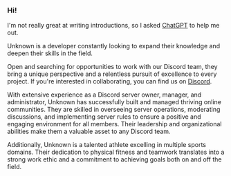### Hi!

I'm not really great at writing introductions, so I asked [ChatGPT](https://openai.com/blog/chatgpt/) to help me out.

Unknown is a developer constantly looking to expand their knowledge and deepen their skills in the field. 

Open and searching for opportunities to work with our Discord team, they bring a unique perspective and a relentless pursuit of excellence to every project. If you're interested in collaborating, you can find us on [Discord](https://discord.com).

With extensive experience as a Discord server owner, manager, and administrator, Unknown has successfully built and managed thriving online communities. They are skilled in overseeing server operations, moderating discussions, and implementing server rules to ensure a positive and engaging environment for all members. Their leadership and organizational abilities make them a valuable asset to any Discord team.

Additionally, Unknown is a talented athlete excelling in multiple sports domains. Their dedication to physical fitness and teamwork translates into a strong work ethic and a commitment to achieving goals both on and off the field.
